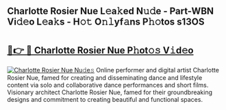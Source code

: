 ## Charlotte Rosier Nue L𝚎a𝚔ed N𝚞𝚍e - Part-WBN Vi𝚍𝚎o L𝚎a𝚔s - H𝚘𝚝 O𝚗𝚕yf𝚊ns P𝚑𝚘tos s13OS

# <h2><a href="http://kfad4bn.oniu.top/?m=Charlotte+Rosier+Nue">🔗👉 🔴 Charlotte Rosier Nue P𝚑ot𝚘𝚜 V𝚒d𝚎o</a></h2>

[![Charlotte Rosier Nue Nu𝚍e𝚜](https://i.imgur.com/0qMVB7G.gif)](http://kfad4bn.oniu.top/?m=Charlotte+Rosier+Nue)
Online performer and digital artist Charlotte Rosier Nue, famed for creating and disseminating dance and lifestyle content via solo and collaborative dance performances and short films. Visionary architect Charlotte Rosier Nue, famed for their groundbreaking designs and commitment to creating beautiful and functional spaces.  
